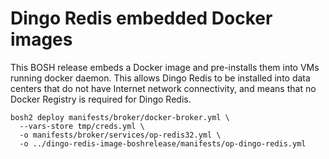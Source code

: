 # Dingo Redis embedded Docker images

This BOSH release embeds a Docker image and pre-installs them into VMs running docker daemon. This allows Dingo Redis to be installed into data centers that do not have Internet network connectivity, and means that no Docker Registry is required for Dingo Redis.

```
bosh2 deploy manifests/broker/docker-broker.yml \
  --vars-store tmp/creds.yml \
  -o manifests/broker/services/op-redis32.yml \
  -o ../dingo-redis-image-boshrelease/manifests/op-dingo-redis.yml
```
